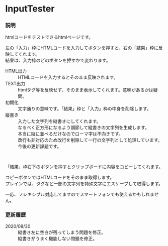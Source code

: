 # InputTester
<h3>説明</h3>
<p>htmlコードをテストできるhtmlページです。</p>
<p>
左の「入力」枠にHTMLコードを入力してボタンを押すと、右の「結果」枠に反映してくれます。<br>
結果は、入力枠のどのボタンを押すかで変わります。
</p>
<dl>
  <dt>HTML出力</dt>
  <dd>HTMLコードを入力するとそのまま反映されます。</dd>
  <dt>TEXT出力</dt>
  <dd>htmlタグ等を反映せず、そのまま表示してくれます。意味があるかは疑問。</dd>
  <dt>初期化</dt>
  <dd>文字通りの意味です。「結果」枠と「入力」枠の中身を削除します。</dd>
  <dt>縦書き</dt>
  <dd>
    入力した文字列を縦書きにしてくれます。<br>
    なるべく正方形になるよう調節して縦書きの文字列を生成します。<br>
    本当に縦に並べるだけなのでローマ字は不向きです。<br>
    改行も非対応のため改行を削除して一行の文字列として処理しています。今後の更新課題です。
  </dd>
</dl>
<br>
<p>「結果」枠右下のボタンを押すとクリップボードに内容をコピーしてくれます。</p>
<p>
コピーボタンではHTMLコードをそのまま取得します。<br>
プレインでは、タグなど一部の文字列を特殊文字にエスケープして取得します。
</p>
<p>一応、フレキシブル対応してますのでスマートフォンでも使えるかもしれません。</p>
<h3>更新履歴</h3>
<dl>
  <dt>2020/08/30</dt>
  <dd>縦書き左に空白が残ってしまう問題を修正。</dd>
  <dd>縦書きがうまく機能しない問題を修正。</dd>
</dl>
